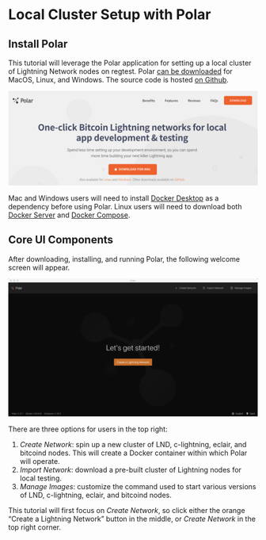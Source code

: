 # Local Cluster Setup with Polar

## Install Polar

This tutorial will leverage the Polar application for setting up a local cluster of Lightning Network nodes on regtest. Polar [can be downloaded](lightningpolar.com) for MacOS, Linux, and Windows. The source code is hosted [on Github](https://github.com/jamaljsr/polar/releases/).

![Polar website](images/polarWebsite.png)

Mac and Windows users will need to install [Docker Desktop](https://www.docker.com/products/docker-desktop) as a dependency before using Polar. Linux users will need to download both [Docker Server](https://docs.docker.com/get-docker/) and [Docker Compose](https://docs.docker.com/compose/install/).

## Core UI Components

After downloading, installing, and running Polar, the following welcome screen will appear.

![Polar welcome screen](images/polarWelcome.png)

There are three options for users in the top right:
1. *Create Network*: spin up a new cluster of LND, c-lightning, eclair, and bitcoind nodes. This will create a Docker container within which Polar will operate.
2. *Import Network*: download a pre-built cluster of Lightning nodes for local testing.
3. *Manage Images*: customize the command used to start various versions of LND, c-lightning, eclair, and bitcoind nodes.

This tutorial will first focus on *Create Network*, so click either the orange “Create a Lightning Network” button in the middle, or *Create Network* in the top right corner.
